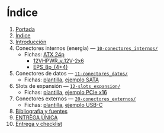 # Índice

1. [Portada](00-portada.md)  
2. [Índice](01-indice.md)  
3. [Introducción](02-introduccion.md)  
4. Conectores internos (energía) — [`10-conectores_internos/`](10-conectores_internos/README.md)  
   - Fichas: [ATX 24p](10-conectores_internos/fichas/ATX_24p.md)
     - [12VHPWR_y_12V-2x6](10-conectores_internos/fichas/12VHPWR_y_12V-2x6.md)
     - [EPS_8p_(4+4)](10-conectores_internos/fichas/EPS_8p_(4+4).md)
5. Conectores de datos — [`11-conectores_datos/`](11-conectores_datos/README.md)  
   - Fichas: [plantilla](11-conectores_datos/fichas/plantilla_ficha.md), [ejemplo SATA](11-conectores_datos/fichas/ejemplo_sata.md)
6. Slots de expansión — [`12-slots_expansion/`](12-slots_expansion/README.md)  
   - Fichas: [plantilla](12-slots_expansion/fichas/plantilla_ficha.md), [ejemplo PCIe x16](12-slots_expansion/fichas/ejemplo_pcie_x16.md)
7. Conectores externos — [`20-conectores_externos/`](20-conectores_externos/README.md)  
   - Fichas: [plantilla](20-conectores_externos/fichas/plantilla_ficha.md), [ejemplo USB-C](20-conectores_externos/fichas/ejemplo_usb_c.md)
8. [Bibliografía y fuentes](30-bibliografia.md)  
9. [ENTREGA ÚNICA](90-ENTREGA_UNICA.md)  
10. [Entrega y checklist](99-entrega_y_checklist.md)

